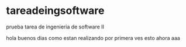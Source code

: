 # tareadeingsoftware
prueba tarea de ingenieria de software II

hola buenos dias como estan realizando por primera ves esto ahora aaa